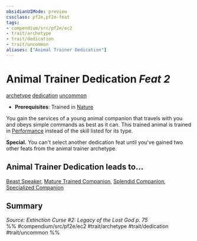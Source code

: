 ```yaml
---
obsidianUIMode: preview
cssclass: pf2e,pf2e-feat
tags:
- compendium/src/pf2e/ec2
- trait/archetype
- trait/dedication
- trait/uncommon
aliases: ["Animal Trainer Dedication"]
---
```

# Animal Trainer Dedication  *Feat 2*  
[archetype](../../rules/traits/archetype.md)  [dedication](../../rules/traits/dedication.md)  [uncommon](../../rules/traits/uncommon.md)  

- **Prerequisites**: Trained in [Nature](../skills.md#Nature)

You gain the services of a young animal companion that travels with you and obeys simple commands as best as it can. This trained animal is trained in [Performance](../skills.md#Performance) instead of the skill listed for its type.

**Special.** You can't select another dedication feat until you've gained two other feats from the animal trainer archetype.

## Animal Trainer Dedication leads to...

[Beast Speaker](beast-speaker-ec2.md), [Mature Trained Companion](mature-trained-companion-ec2.md), [Splendid Companion](splendid-companion-ec2.md), [Specialized Companion](specialized-companion-ec2.md)

## Summary

*Source: Extinction Curse #2: Legacy of the Lost God p. 75*  
%% #compendium/src/pf2e/ec2 #trait/archetype #trait/dedication #trait/uncommon %%